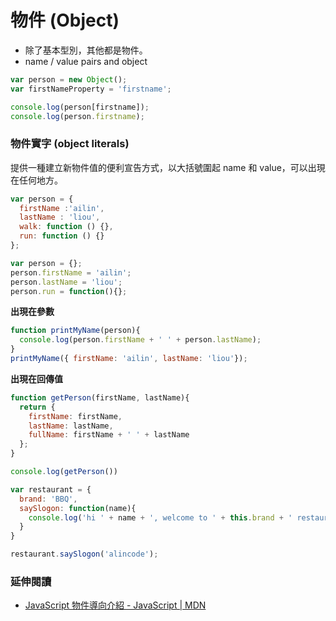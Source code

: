 # 物件 (Object)

* 除了基本型別，其他都是物件。
* name / value pairs and object

```js
var person = new Object();
var firstNameProperty = 'firstname';

console.log(person[firstname]);
console.log(person.firstname);
```

### 物件實字 (object literals)

提供一種建立新物件值的便利宣告方式，以大括號圍起 name 和 value，可以出現在任何地方。

```js
var person = {
  firstName :'ailin',
  lastName : 'liou',
  walk: function () {},
  run: function () {}
};
```

```js
var person = {};
person.firstName = 'ailin';
person.lastName = 'liou';
person.run = function(){};
```

**出現在參數**

```js
function printMyName(person){
  console.log(person.firstName + ' ' + person.lastName);
}
printMyName({ firstName: 'ailin', lastName: 'liou'});
```

**出現在回傳值**

```js
function getPerson(firstName, lastName){
  return {
    firstName: firstName,
    lastName: lastName,
    fullName: firstName + ' ' + lastName
  };
}

console.log(getPerson())
```

```js
var restaurant = {
  brand: 'BBQ',
  saySlogon: function(name){
    console.log('hi ' + name + ', welcome to ' + this.brand + ' restaurant.');
  }
}

restaurant.saySlogon('alincode');
```

### 延伸閱讀

* [JavaScript 物件導向介紹 - JavaScript | MDN](https://developer.mozilla.org/zh-TW/docs/Web/JavaScript/Introduction_to_Object-Oriented_JavaScript)


<!--
Javascript 包含 prototype linkage 功能，允許物件繼承其他物件的特性。若使用得宜，將可以減少物件初始化的時間，也減少記憶體的消耗。
-->